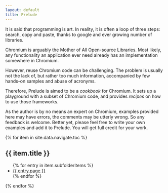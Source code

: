```yaml
---
layout: default
title: Prelude
---
```

It is said that programming is art. In reality, it is often a loop of three steps: search, copy and paste, thanks to google and ever growing number of libraries.

Chromium is arguably the Mother of All Open-source Libraries. Most likely, any functionality an application ever need already has an implementation somewhere in Chromium.

However, reuse Chromium code can be challenging. The problem is usually not the lack of, but rather too much information, accompanied by few hands-on samples and abuse of acronyms.

Therefore, Prelude is aimed to be a *cookbook* for Chromium. It sets up a playground with a subset of Chromium code, and provides *recipes* on how to use those frameworks.

As the author is by no means an expert on Chromium, examples provided here may have errors, the comments may be utterly wrong. So any feedback is welcome. Better yet, please feel free to write your own examples and add it to Prelude. You will get full credit for your work.

<div class="content">
{% for item in site.data.navigate.toc %}
  <h2>{{ item.title }}</h2>
    <ul>
      {% for entry in item.subfolderitems %}
        <li><a href="{{ site.baseurl }}{{ entry.url }}">{{ entry.page }}</a></li>
      {% endfor %}
    </ul>
{% endfor %}
</div>